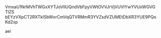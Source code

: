 VmxaU1NrMVhTWGxXYTJoVllUQndVbFpyVWtOVVJrVjVUVlYwYVUxWGVGTlZS
bEYzVXpCT2RXTklSbWxrCmVqQTVRMmR3YVZsdVZUMEtDbXR3YUE9PQoKd2xp

aei